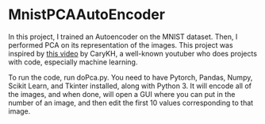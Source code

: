 # MnistPCAAutoEncoder
In this project, I trained an Autoencoder on the MNIST dataset. Then, I performed PCA on its representation of the images. This project was inspired by [this video](https://www.youtube.com/watch?v=NTlXEJjfsQU) by CaryKH, a well-known youtuber who does projects with code, especially machine learning.

To run the code, run doPca.py. You need to have Pytorch, Pandas, Numpy, Scikit Learn, and Tkinter installed, along with Python 3. It will encode all of the images, and when done, will open a GUI where you can put in the number of an image, and then edit the first 10 values corresponding to that image.
